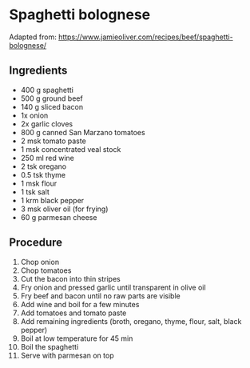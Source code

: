 # Spaghetti bolognese
Adapted from: https://www.jamieoliver.com/recipes/beef/spaghetti-bolognese/
## Ingredients
- 400 g spaghetti
- 500 g ground beef
- 140 g sliced bacon
- 1x onion
- 2x garlic cloves
- 800 g canned San Marzano tomatoes
- 2 msk tomato paste
- 1 msk concentrated veal stock
- 250 ml red wine
- 2 tsk oregano
- 0.5 tsk thyme
- 1 msk flour
- 1 tsk salt
- 1 krm black pepper
- 3 msk oliver oil (for frying)
- 60 g parmesan cheese
## Procedure
1. Chop onion
2. Chop tomatoes
3. Cut the bacon into thin stripes
4. Fry onion and pressed garlic until transparent in olive oil
5. Fry beef and bacon until no raw parts are visible
6. Add wine and boil for a few minutes
7. Add tomatoes and tomato paste
8. Add remaining ingredients (broth, oregano, thyme, flour, salt, black pepper)
9. Boil at low temperature for 45 min
10. Boil the spaghetti
11. Serve with parmesan on top
